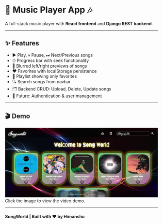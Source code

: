 # 🎵 Music Player App 🎶

A full-stack music player with **React frontend** and **Django REST backend**.  

---

## ✨ Features

- ▶️ Play, ⏸ Pause, ⏭ Next/Previous songs  
- ⏱ Progress bar with seek functionality  
- 🔄 Blurred left/right previews of songs  
- ❤️ Favorites with localStorage persistence  
- 📃 Playlist showing only favorites  
- 🔍 Search songs from navbar  
- 🗂 Backend CRUD: Upload, Delete, Update songs  
- 🔐 Future: Authentication & user management  

---

## 🎬 Demo

[![Watch Demo](/MusicPlayer/public/demo.png)](/MusicPlayer/public/MusicWorld_video.mp4)  
Click the image to view the video demo.

---
#### SongWorld | Built with ❤️ by Himanshu

